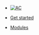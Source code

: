 <!-- docs/_sidebar.md -->

* [![AC](https://puzzlelang.org/assets/puzzle.png "PUZZLE. Abstract Code")]() <!--span class="hide_mobile" style="position: relative;top: -18px;left: 10px;">An abstract programming language</span-->

* <a href="#/GUIDES.md" class="btn">Get started</a>

* [Modules](MODULES.md)



<!--* <a href="https://github.com/puzzlelang/puzzle" target="_blank" class="" style="margin:0px 10px"><span class="fab fa-github"></span></a>-->

<!--* [Learn](?id=puzzle)

* [Guides](chapters/GUIDES.md)

* [Modules](chapters/modules/index.md) -->
